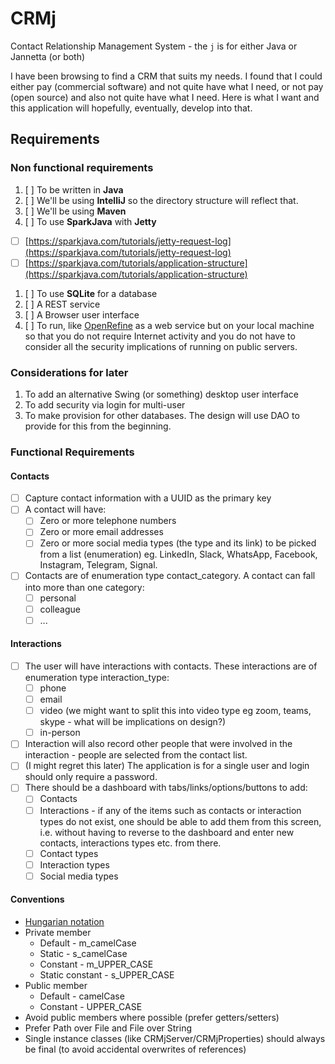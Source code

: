 # CRMj
Contact Relationship Management System - the `j` is for either Java or Jannetta (or both)

I have been browsing to find a CRM that suits my needs. I found that I could either pay (commercial software) and not quite have what I need, or not pay (open source) and also not quite have what I need. Here is what I want and this application will hopefully, eventually, develop into that.

## Requirements
### Non functional requirements
1. [ ] To be written in **Java**
1. [ ] We'll be using **IntelliJ** so the directory structure will reflect that.
1. [ ] We'll be using **Maven**
1. [ ] To use **SparkJava** with **Jetty**
  - [ ] [https://sparkjava.com/tutorials/jetty-request-log](https://sparkjava.com/tutorials/jetty-request-log)
  - [ ] [https://sparkjava.com/tutorials/application-structure](https://sparkjava.com/tutorials/application-structure)
1. [ ] To use **SQLite** for a database
1. [ ] A REST service
1. [ ] A Browser user interface
1. [ ] To run, like [OpenRefine](https://openrefine.org/) as a web service but on your local machine so that you do not require Internet activity and you do not have to consider all the security implications of running on public servers.
   
### Considerations for later
1. To add an alternative Swing (or something) desktop user interface
2. To add security via login for multi-user
3. To make provision for other databases. The design will use DAO to provide for this from the beginning.

### Functional Requirements
#### Contacts
- [ ] Capture contact information with a UUID as the primary key
- [ ] A contact will have:
  - [ ] Zero or more telephone numbers
  - [ ] Zero or more email addresses
  - [ ] Zero or more social media types (the type and its link) to be picked from a list (enumeration) eg. LinkedIn, Slack, WhatsApp, Facebook, Instagram, Telegram, Signal. 
- [ ] Contacts are of enumeration type contact_category. A contact can fall into more than one category:
  - [ ] personal
  - [ ] colleague
  - [ ] ...
     
#### Interactions
- [ ] The user will have interactions with contacts. These interactions are of enumeration type interaction_type:
  - [ ] phone
  - [ ] email
  - [ ] video (we might want to split this into video type eg zoom, teams, skype - what will be implications on design?)
  - [ ] in-person
- [ ] Interaction will also record other people that were involved in the interaction - people are selected from the contact list.
- [ ] (I might regret this later) The application is for a single user and login should only require a password.
- [ ] There should be a dashboard with tabs/links/options/buttons to add:
  - [ ] Contacts
  - [ ] Interactions - if any of the items such as contacts or interaction types do not exist, one should be able to add them from this screen, i.e. without having to reverse to the dashboard and enter new contacts, interactions types etc. from there.
  - [ ] Contact types
  - [ ] Interaction types
  - [ ] Social media types

#### Conventions

- [Hungarian notation](https://en.wikipedia.org/wiki/Hungarian_notation#Examples)
- Private member
  - Default - m_camelCase
  - Static - s_camelCase
  - Constant - m_UPPER_CASE
  - Static constant - s_UPPER_CASE
- Public member
  - Default - camelCase
  - Constant - UPPER_CASE
- Avoid public members where possible (prefer getters/setters)
- Prefer Path over File and File over String
- Single instance classes (like CRMjServer/CRMjProperties) should always be final (to avoid accidental overwrites of references)

